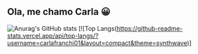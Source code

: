 ## Ola, me chamo Carla 😀

![Anurag's GitHub stats](https://github-readme-stats.vercel.app/api?username=carlafranchi01&show_icons=true&theme=synthwave) [![Top Langs(https://github-readme-stats.vercel.app/api/top-langs/?username=carlafranchi01&layout=compact&theme=synthwave)]

